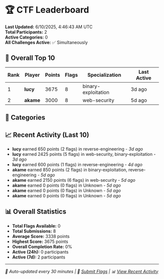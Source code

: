 # 🏆 CTF Leaderboard

**Last Updated:** 6/10/2025, 4:46:43 AM UTC  
**Total Participants:** 2  
**Active Categories:** 0  
**All Challenges Active:** ✅ Simultaneously  

## 🥇 Overall Top 10

| Rank | Player | Points | Flags | Specialization | Last Active |
|------|--------|--------|-------|---------------|-------------|
| 1 | **lucy** | 3675 | 8 | binary-exploitation | 3d ago |
| 2 | **akame** | 3000 | 8 | web-security | 5d ago |

## 🎯 Categories



## 📈 Recent Activity (Last 10)

- **lucy** earned 650 points (2 flags) in reverse-engineering - *3d ago*
- **lucy** earned 2425 points (5 flags) in web-security, binary-exploitation - *3d ago*
- **lucy** earned 600 points (1 flags) in reverse-engineering - *4d ago*
- **akame** earned 850 points (2 flags) in binary-exploitation, reverse-engineering - *5d ago*
- **akame** earned 2150 points (6 flags) in web-security - *5d ago*
- **akame** earned 0 points (0 flags) in Unknown - *5d ago*
- **akame** earned 0 points (0 flags) in Unknown - *5d ago*
- **akame** earned 0 points (0 flags) in Unknown - *5d ago*

## 📊 Overall Statistics

- **Total Flags Available:** 0
- **Total Submissions:** 8
- **Average Score:** 3338 points
- **Highest Score:** 3675 points
- **Overall Completion Rate:** 0%
- **Active (24h):** 0 participants
- **Active (7d):** 2 participants

---
*🤖 Auto-updated every 30 minutes | 🚩 [Submit Flags](https://flags.mycyberplayground.xyz) | 📊 [View Recent Activity](recent-activity.md)*